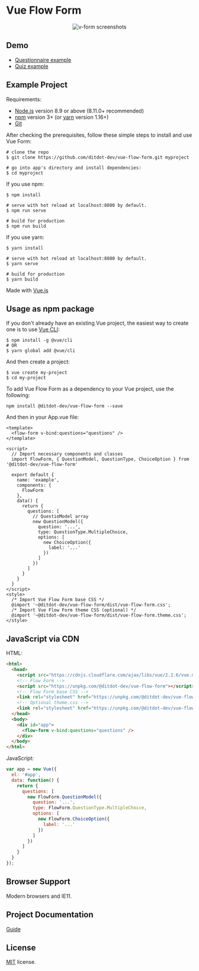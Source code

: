 # Vue Flow Form

<p align="center">
  <img src="https://www.ditdot.hr/demo/v-form/visuals/v-form-green-full-rotate-01.png" alt="v-form screenshots">
</p>

## Demo

* [Questionnaire example](https://www.ditdot.hr)
* [Quiz example](https://www.ditdot.hr)

## Example Project

Requirements:

* [Node.js](https://nodejs.org/en/) version 8.9 or above (8.11.0+ recommended)
* [npm](https://www.npmjs.com/get-npm) version 3+ (or [yarn](https://yarnpkg.com/lang/en/docs/install/) version 1.16+)
* [Git](https://git-scm.com/)

After checking the prerequisites, follow these simple steps to install and use Vue Form:

```shell
# clone the repo
$ git clone https://github.com/ditdot-dev/vue-flow-form.git myproject

# go into app's directory and install dependencies:
$ cd myproject
```

If you use npm:

```shell
$ npm install

# serve with hot reload at localhost:8080 by default.
$ npm run serve

# build for production
$ npm run build
```

If you use yarn:

```shell
$ yarn install

# serve with hot reload at localhost:8080 by default.
$ yarn serve

# build for production
$ yarn build
```

Made with [Vue.js](https://vuejs.org/)

## Usage as npm package

If you don't already have an existing Vue project, the easiest way to create one is to use [Vue CLI](https://cli.vuejs.org/):

```shell
$ npm install -g @vue/cli
# OR
$ yarn global add @vue/cli
```

And then create a project:

```shell
$ vue create my-project
$ cd my-project
```

To add Vue Flow Form as a dependency to your Vue project, use the following:

```shell
npm install @ditdot-dev/vue-flow-form --save
```

And then in your App.vue file:

```vue
<template>
  <flow-form v-bind:questions="questions" />
</template>

<script>
  // Import necessary components and classes
  import FlowForm, { QuestionModel, QuestionType, ChoiceOption } from '@ditdot-dev/vue-flow-form'

  export default {
    name: 'example',
    components: {
      FlowForm
    },
    data() {
      return {
        questions: [
          // QuestioModel array
          new QuestionModel({
            question: '...',
            type: QuestionType.MultipleChoice,
            options: [
              new ChoiceOption({
                label: '...'
              })
            ]
          })
        ]
      }
    }
  }
</script>
<style>
  /* Import Vue Flow Form base CSS */
  @import '~@ditdot-dev/vue-flow-form/dist/vue-flow-form.css';
  /* Import Vue Flow Form theme CSS (optional) */
  @import '~@ditdot-dev/vue-flow-form/dist/vue-flow-form.theme.css';
</style>
```

## JavaScript via CDN

HTML:

```html
<html>
  <head>
    <script src="https://cdnjs.cloudflare.com/ajax/libs/vue/2.2.6/vue.min.js"></script>
    <!-- Flow Form -->
    <script src="https://unpkg.com/@ditdot-dev/vue-flow-form"></script>
    <!-- Flow Form base CSS -->
    <link rel="stylesheet" href="https://unpkg.com/@ditdot-dev/vue-flow-form/dist/vue-flow-form.min.css">
    <!-- Optional theme.css -->
    <link rel="stylesheet" href="https://unpkg.com/@ditdot-dev/vue-flow-form/dist/vue-flow-form.theme.css">
  </head>
  <body>
    <div id="app">
      <flow-form v-bind:questions="questions" />
    </div>
  </body>
</html>
```

JavaScript:

```js
var app = new Vue({
  el: '#app',
  data: function() {
    return {
      questions: [
        new FlowForm.QuestionModel({
          question: '...',
          type: FlowForm.QuestionType.MultipleChoice,
          options: [
            new FlowForm.ChoiceOption({
              label: '...'
            })
          ]
        })
      ]
    }
  }
});
```
## Browser Support

Modern browsers and IE11.

## Project Documentation

[Guide](https://github.com/ditdot-dev/vue-flow-form/blob/master/GUIDE.md)

## License

[MIT](https://github.com/ditdot-dev/vue-flow-form/blob/master/LICENSE) license.
